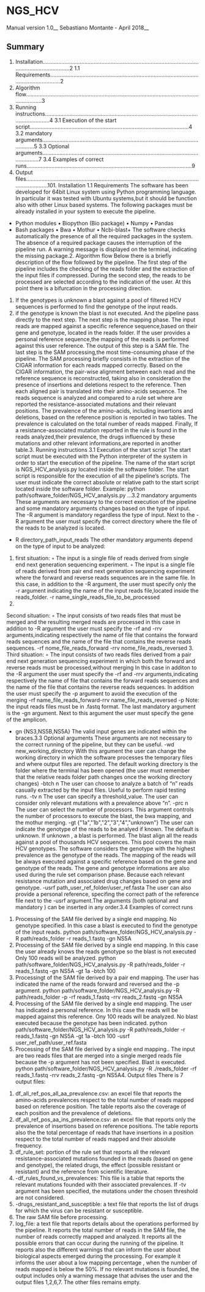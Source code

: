 # NGS_HCV
Manual version 1.0__
Sebastiano Montante - April 2018__
## Summary
1. Installation........................................................................................................................................2
1.1 Requirements.............................................................................................................................2
2. Algorithm flow.................................................................................................................................3
3. Running instructions.........................................................................................................................4
3.1 Execution of the start script.......................................................................................................4
3.2 mandatory arguments.................................................................................................................5
3.3 Optional arguments....................................................................................................................7
3.4 Examples of correct runs...........................................................................................................9
4. Output files.....................................................................................................................................101. Installation
1.1 Requirements
The software has been developed for 64bit Linux system using Python programming language.
In particular it was tested with Ubuntu systems,but it should be function also with other Linux
based systems.
The following packages must be already installed in your system to execute the pipeline.
- Python modules
• Biopython (Bio package)
• Numpy
• Pandas
- Bash packages
• Bwa
• Mothur
• Ncbi-blast+
The software checks automatically the presence of all the required packages in the system.
The absence of a required package causes the interruption of the pipeline run. A warning message
is displayed on the terminal, indicating the missing package.2. Algorithm flow
Below there is a briefly description of the flow followed by the pipeline.
The first step of the pipeline includes the checking of the reads folder and the extraction of the input
files if compressed.
During the second step, the reads to be processed are selected according to the indication of the
user. At this point there is a bifurcation in the processing direction.
1. If the genotypes is unknown a blast against a pool of filtered HCV sequences is performed
to find the genotype of the input reads.
2. if the genotype is known the blast is not executed. And the pipeline pass directly to the next
step.
The next step is the mapping phase. The input reads are mapped against a specific reference
sequence,based on their gene and genotype, located in the reads folder. If the user provides a
personal reference sequence,the mapping of the reads is performed against this user reference.
The output of this step is a SAM file.
The last step is the SAM processing,the most time-consuming phase of the pipeline.
The SAM processing briefly consists in the extraction of the CIGAR information for each reads
mapped correctly. Based on the CIGAR information, the pair-wise alignment between each read and
the reference sequence is reconstructed, taking also in consideration the presence of insertions and
deletions respect to the reference. Then each aligned pair is translated into their amino-acids
sequence. The reads sequence is analyzed and compared to a rule set where are reported the
resistance-associated mutations and their relevant positions.
The prevalence of the amino-acids, including insertions and deletions, based on the reference
position is reported in two tables. The prevalence is calculated on the total number of reads
mapped.
Finally, If a resistance-associated mutation reported in the rule is found in the reads analyzed,their
prevalence, the drugs influenced by these mutations and other relevant informations,are reported in
another table.3. Running instructions
3.1 Execution of the start script
The start script must be executed with the Python interpreter of the system in order to start the
execution of the pipeline.
The name of the start script is NGS_HCV_analysis.py located inside the software folder.
The start script is responsible for the execution of all the pipeline’s scripts.
The user must indicate the correct absolute or relative path to the start script located inside the
software folder.
Example:
python path/software_folder/NGS_HCV_analysis.py ...3.2 mandatory arguments
These arguments are necessary to the correct execution of the pipeline and some mandatory
arguments changes based on the type of input.
The -R argument is mandatory regardless the type of input.
Next to the - R argument the user must specify the correct directory where the file of the reads to be
analyzed is located.
- R directory_path_input_reads
The other mandatory arguments depend on the type of input to be analyzed:
1. first situation:
◦ The input is a single file of reads derived from single end next generation sequencing
experiment.
◦ The input is a single file of reads derived from pair end next generation sequencing
experiment where the forward and reverse reads sequences are in the same file.
In this case, in addition to the -R argument, the user must specify only the -r argument
indicating the name of the input reads file,located inside the reads_folder.
-r name_single_reads_file_to_be_processed
2.
Second situation:
◦ The input consists of two reads files that must be merged and the resulting merged reads
are processed
in this case in addition to -R argument the user must specify the -rf and -rrv
arguments,indicating respectively the name of file that contains the forward reads sequences
and the name of the file that contains the reverse reads sequences.
-rf nome_file_reads_forward
-rrv nome_file_reads_reversed
3. Third situation:
◦ The input consists of two reads files derived from a pair end next generation sequencing
experiment in which both the forward and reverse reads must be processed,without
merging
In this case in additon to the -R argument the user must specify the -rf and -rrv
arguments,indicating respectively the name of file that contains the forward reads sequences
and the name of the file that contains the reverse reads sequences. In addition the user must
specify the -p argument to avoid the execution of the merging
-rf name_file_reads_forward-rrv name_file_reads_reversed
-p
Note: the input reads files must be in .fastq format.
The last mandatory argument is the -gn argument. Next to this argument the user must specify the
gene of the amplicon.
- gn {NS3,NS5B,NS5A}
The valid input genes are indicated within the braces.3.3 Optional arguments
These arguments are not necessary to the correct running of the pipeline, but they can be useful.
-wd new_working_directory
With this argument the user can change the working directory in which the software processes the
temporary files and where output files are reported. The default working directory is the folder
where the terminal has been opened (the user must remember that the relative reads folder path
changes once the working directory changes)
-btch n
The user can choose to analyze a batch of “n” reads casually extracted by the input files. Useful to
perform rapid testing runs.
-tv n
The user can specify a threshold_value. The user can consider only relevant mutations with a
prevalence above “n”.
-prc n
The user can select the number of processors. This argument controls the number of processors to
execute the blast, the bwa mapping, and the mothur merging.
-gt {"1a","1b","2","3","4","unknown"}
The user can indicate the genotype of the reads to be analyed if known. The default is unknown.
If unknown , a blast is performed. The blast align all the reads against a pool of thousands HCV
sequences.
This pool covers the main HCV genotypes.
The software considers the genotype with the highest prevalence as the genotype of the reads.
The mapping of the reads will be always executed against a specific reference based on the gene
and genotype of the reads. The gene and genotype informations are also used during the rule set
comparison phase.
Because each relevant resistance mutation and associated drug changes based on gene and
genotype.
-usrf path_user_ref_folder/user_ref.fasta
The user can also provide a personal reference, specifing the correct path of the reference file next
to the -usrf argument.The arguments (both optional and mandatory ) can be inserted in any order.3.4 Examples of correct runs
1) Processing of the SAM file derived by a single end mapping. No genotype specified.
In this case a blast is executed to find the genotype of the input reads.
python path/software_folder/NGS_HCV_analysis.py -R path/reads_folder -r reads_1.fastq -gn
NS5A
2) Processing of the SAM file derived by a single end mapping. In this case the user already knows
the reads genotype so the blast is not executed Only 100 reads will be analyzed.
python path/software_folder/NGS_HCV_analysis.py -R path/reads_folder -r reads_1.fastq -gn
NS5A -gt 1a -btch 100
3) Processingt of the SAM file derived by a pair end mapping. The user has indicated the name of
the reads forward and reversed and the -p argument.
python path/software_folder/NGS_HCV_analysis.py -R path/reads_folder -p -rf reads_1.fastq -rrv
reads_2.fastq -gn NS5A
4) Processing of the SAM file derived by a single end mapping. The user has indicated a personal
reference. In this case the reads will be mapped against this reference. Ony 100 reads will be
analyzed. No blast executed because the genotype has been indicated.
python path/software_folder/NGS_HCV_analysis.py -R path/reads_folder -r reads_1.fastq -gn
NS5A -gt 1a -btch 100 -usrf user_ref_path/user_ref.fasta
5) Processing of the SAM file derived by a single end mapping.. The input are two reads files that
are merged into a single merged reads file because the -p argument has not been specified. Blast is
executed.
python path/software_folder/NGS_HCV_analysis.py -R ./reads_folder -rf reads_1.fastq -rrv
reads_2.fastq -gn NS5A4. Output files
There is 7 output files:
1. df_all_ref_pos_all_aa_prevalence.csv: an excel file that reports the amino-acids prevalences
respect to the total number of reads mapped based on reference position. The table reports
also the coverage of each position and the prevalence of deletions.
2. df_all_ref_pos_aa_ins_prevalence.csv: an excel file that reports only the prevalence of
insertions based on reference positions.
The table reports also the the total percentage of reads that have insertions in a position
respect to the total number of reads mapped and their absolute frequency.
3. df_rule_set: portion of the rule set that reports all the relevant resistance-associated
mutations founded in the reads (based on gene and genotype), the related drugs, the effect
(possible resistant or resistant) and the reference from scientific literature.
4. -df_rules_found_vs_prevalences: This file is a table that reports the relevant mutations
founded with their associated prevalences. If -tv argument has been specified, the mutations
under the chosen threshold are not considered.
5. -drugs_resistant_and_susceptible: a text file that reports the list of drugs for which the virus
can be resistant or susceptible.
6. The raw SAM file before processing.
7. log_file: a text file that reports details about the operations performed by the pipeline.
It reports the total number of reads in the SAM file, the number of reads correctly mapped
and analyzed.
It reports all the possible errors that can occur during the running of the pipeline. It reports
also the different warnings that can inform the user about biological aspects emerged during
the processing.
For example it informs the user about a low mapping percentage , when the number of reads
mapped is below the 50%.
If no relevant mutations is founded, the output includes only a warning message that advises the
user and the output files 1,2,6,7. The other files remains empty.
